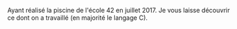 Ayant réalisé la piscine de l'école 42 en juillet 2017.
Je vous laisse découvrir ce dont on a travaillé (en majorité le langage C).
